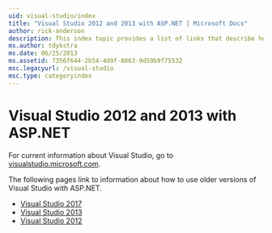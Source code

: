 ```yaml
---
uid: visual-studio/index
title: "Visual Studio 2012 and 2013 with ASP.NET | Microsoft Docs"
author: rick-anderson
description: This index topic provides a list of links that describe how to use older versions of Visual Studio with ASP.NET.
ms.author: tdykstra
ms.date: 06/25/2013
ms.assetid: 7356f644-2b54-4d9f-8863-9d59b9f75532
msc.legacyurl: /visual-studio
msc.type: categoryindex
---
```

# Visual Studio 2012 and 2013 with ASP.NET

For current information about Visual Studio, go to [visualstudio.microsoft.com](https://visualstudio.microsoft.com).

The following pages link to information about how to use older versions of Visual Studio with ASP.NET.

- [Visual Studio 2017](overview/2017/index.md)
- [Visual Studio 2013](overview/2013/index.md)
- [Visual Studio 2012](overview/2012/index.md)

